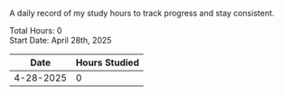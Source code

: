 A daily record of my study hours to track progress and stay consistent.

Total Hours: 0  
Start Date: April 28th, 2025

| **Date**  | **Hours Studied** |
| --------- | ----------------- |
| 4-28-2025 | 0                 |

